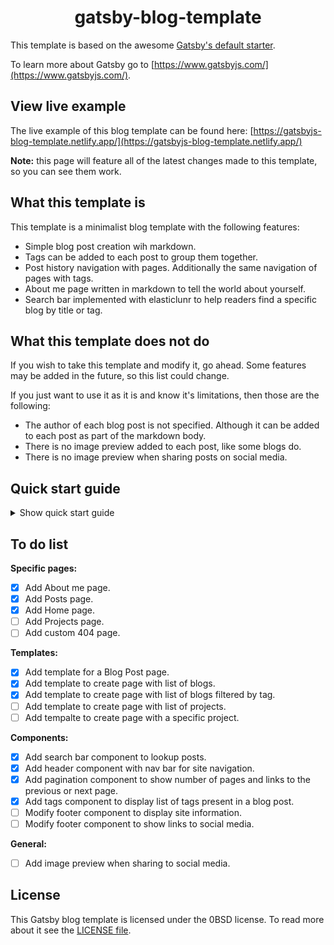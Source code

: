 <h1 align="center">
  gatsby-blog-template
</h1>

This template is based on the awesome [Gatsby's default starter](https://github.com/gatsbyjs/gatsby-starter-default).

To learn more about Gatsby go to [https://www.gatsbyjs.com/](https://www.gatsbyjs.com/).

## View live example

The live example of this blog template can be found here: [https://gatsbyjs-blog-template.netlify.app/](https://gatsbyjs-blog-template.netlify.app/)

**Note:** this page will feature all of the latest changes made to this template, so you can see them work.

## What this template is

This template is a minimalist blog template with the following features:

-   Simple blog post creation wih markdown.
-   Tags can be added to each post to group them together.
-   Post history navigation with pages. Additionally the same navigation of pages with tags.
-   About me page written in markdown to tell the world about yourself.
-   Search bar implemented with elasticlunr to help readers find a specific blog by title or tag.

## What this template does not do

If you wish to take this template and modify it, go ahead. Some features may be added in the future, so this list could change.

If you just want to use it as it is and know it's limitations, then those are the following:

-   The author of each blog post is not specified. Although it can be added to each post as part of the markdown body.
-   There is no image preview added to each post, like some blogs do.
-   There is no image preview when sharing posts on social media.

## Quick start guide

<details>
    <summary>Show quick start guide</summary>

1.  Copy this repository

    Use the Gatsby CLI to create your new blog.

    ```shell
    # create a new Gatsby site using the default starter
    gatsby new my-default-starter https://github.com/davidlunadeleon/gatsby-blog-template
    ```

    or

    ```shell
    git clone https://github.com/davidlunadeleon/gatsby-blog-template
    cd gatsby-blog-template
    npm install
    ```

2.  Change your configuration

    You probably want to change the configuration of your new blog to make it your own, so these are some thing to change:

    -   In `gatsby-config.js` in `siteMetadata`:
        -   Title: title of your blog. This will be used as your 'logo' and site name in each tab the site is open.
        -   Description: short description about your blog and it's purpose.
        -   Author: your name or alias.
    -   Further down in the same file in `gatsby-plugin-sharp`:
        -   Name: long or detailed of your blog.
        -   Short name: short name of your blog.
        -   Icon: icon that will be used in each tab that has the site open.

3.  Develop and preview the changes

    ```shell
    gatsby develop
    ```

    This will open your site in `http://localhost:8000/` to preview how it looks. If you are interested in the development part of things, check the [Gatsby tutorial](https://www.gatsbyjs.com/tutorial/). You can open the project in your code editor and explore how it all works.

4.  Write some blog posts

    You should probably modify your `about-me.md` file located at `content/` (do not change this name). To modify it follow the next steps.

    The following rules apply to every blog post you make:

    -   Add posts to the `content/posts/` directory.
    -   All posts have the `.md` file extension.
    -   The name of the file, will be the resulting name of the page in the website. For example `content/posts/test1.md` will result in [http://www.my-blog.com/posts/test1](http://www.my-blog.com/posts/test1).
    -   The following properties are set inside the file. Add these lines to the beginning of each file you make:

    ```md
    ---
    title: "This is the second test"
    date: "2020-07-07"
    tags: ["test", "blog post"]
    ---
    ```

    -   Note: `about-me.md` does not have any tags in it.
    -   After adding the post data, you can write anything you want below. To see examples check the files in `content/`

## Deploy

See Gatsby's guide on how to deploy: [https://www.gatsbyjs.com/docs/deploying-and-hosting/](https://www.gatsbyjs.com/docs/deploying-and-hosting/).

</details>

## To do list

**Specific pages:**

-   [x] Add About me page.
-   [x] Add Posts page.
-   [x] Add Home page.
-   [ ] Add Projects page.
-   [ ] Add custom 404 page.

**Templates:**

-   [x] Add template for a Blog Post page.
-   [x] Add template to create page with list of blogs.
-   [x] Add template to create page with list of blogs filtered by tag.
-   [ ] Add template to create page with list of projects.
-   [ ] Add tempalte to create page with a specific project.

**Components:**

-   [x] Add search bar component to lookup posts.
-   [x] Add header component with nav bar for site navigation.
-   [x] Add pagination component to show number of pages and links to the previous or next page.
-   [x] Add tags component to display list of tags present in a blog post.
-   [ ] Modify footer component to display site information.
-   [ ] Modify footer component to show links to social media.

**General:**

-   [ ] Add image preview when sharing to social media.

## License

This Gatsby blog template is licensed under the 0BSD license. To read more about it see the [LICENSE file](LICENSE).
